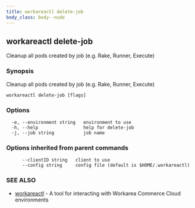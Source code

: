```yaml
---
title: workareactl delete-job
body_class: body--nude
---
```

## workareactl delete-job

Cleanup all pods created by job (e.g. Rake, Runner, Execute)

### Synopsis

Cleanup all pods created by job (e.g. Rake, Runner, Execute)

```
workareactl delete-job [flags]
```

### Options

```
  -e, --environment string   environment to use
  -h, --help                 help for delete-job
  -j, --job string           job name
```

### Options inherited from parent commands

```
      --clientID string   client to use
      --config string     config file (default is $HOME/.workareactl)
```

### SEE ALSO

* [workareactl](/cli/workareactl.html)	 - A tool for interacting with Workarea Commerce Cloud environments


